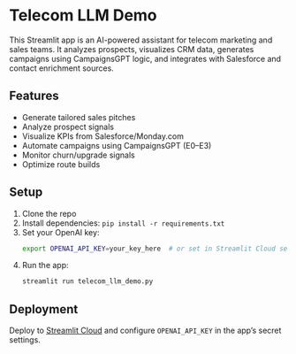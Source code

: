 
# Telecom LLM Demo

This Streamlit app is an AI-powered assistant for telecom marketing and sales teams. It analyzes prospects, visualizes CRM data, generates campaigns using CampaignsGPT logic, and integrates with Salesforce and contact enrichment sources.

## Features
- Generate tailored sales pitches
- Analyze prospect signals
- Visualize KPIs from Salesforce/Monday.com
- Automate campaigns using CampaignsGPT (E0–E3)
- Monitor churn/upgrade signals
- Optimize route builds

## Setup

1. Clone the repo
2. Install dependencies: `pip install -r requirements.txt`
3. Set your OpenAI key:
   ```bash
   export OPENAI_API_KEY=your_key_here  # or set in Streamlit Cloud secrets
   ```
4. Run the app:
   ```bash
   streamlit run telecom_llm_demo.py
   ```

## Deployment

Deploy to [Streamlit Cloud](https://streamlit.io/cloud) and configure `OPENAI_API_KEY` in the app’s secret settings.
